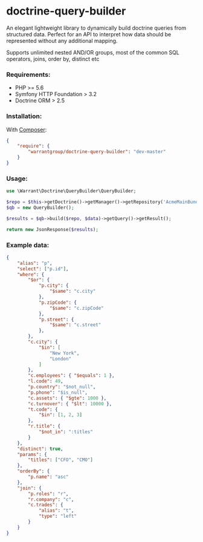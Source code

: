 # doctrine-query-builder

An elegant lightweight library to dynamically build doctrine queries from structured data. Perfect for an API to interpret how data should be represented without any additional mapping.

Supports unlimited nested AND/OR groups, most of the common SQL operators, joins, order by, distinct etc

### Requirements:
- PHP >= 5.6
- Symfony HTTP Foundation > 3.2
- Doctrine ORM > 2.5

### Installation:

With [Composer](https://getcomposer.org/):
```json
{
    "require": {
        "warrantgroup/doctrine-query-builder": "dev-master"
    }
}
```

### Usage:

```php
use \Warrant\Doctrine\QueryBuilder\QueryBuilder;

$repo = $this->getDoctrine()->getManager()->getRepository('AcmeMainBundle:Person');
$qb = new QueryBuilder();

$results = $qb->build($repo, $data)->getQuery()->getResult();

return new JsonResponse($results);
```

### Example data:
```json
{
    "alias": "p",
    "select": ["p.id"],
    "where": {
        "$or": {
            "p.city": {
                "$same": "c.city"
            },
            "p.zipCode": {
                "$same": "c.zipCode"
            },
            "p.street": {
                "$same": "c.street"
            },
        },
        "c.city": {
            "$in": [
                "New York",
                "London"
            ]
        },
        "c.employees": { "$equals": 1 },
        "l.code": 49,
        "p.country": "$not_null",
        "p.phone": "$is_null",
        "c.assets": { "$gte": 1000 },
        "c.turnover": { "$lt": 10000 },
        "t.code": {
            "$in": [1, 2, 3]
        },
        "r.title": {
            "$not_in": ":titles"
        }
    },
    "distinct": true,
    "params": {
        "titles": ["CFO", "CMO"]
    },
    "orderBy": {
        "p.name": "asc"
    },
    "join": {
        "p.roles": "r",
        "r.company": "c",
        "c.trades": {
            "alias": "t",
            "type": "left"
        }
    }
}
```
